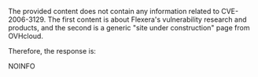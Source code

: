 The provided content does not contain any information related to CVE-2006-3129. The first content is about Flexera's vulnerability research and products, and the second is a generic "site under construction" page from OVHcloud.

Therefore, the response is:

NOINFO